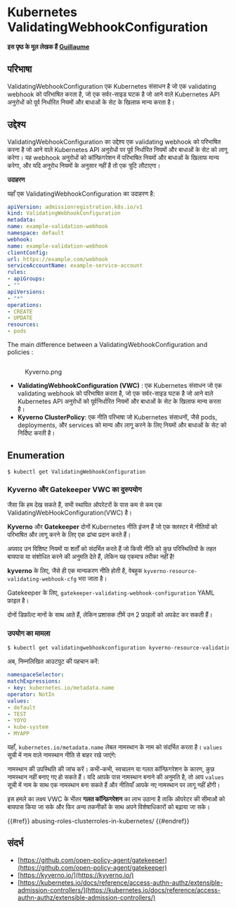 # Kubernetes ValidatingWebhookConfiguration

**इस पृष्ठ के मूल लेखक हैं** [**Guillaume**](https://www.linkedin.com/in/guillaume-chapela-ab4b9a196)

## परिभाषा

ValidatingWebhookConfiguration एक Kubernetes संसाधन है जो एक validating webhook को परिभाषित करता है, जो एक सर्वर-साइड घटक है जो आने वाले Kubernetes API अनुरोधों को पूर्व निर्धारित नियमों और बाधाओं के सेट के खिलाफ मान्य करता है।

## उद्देश्य

ValidatingWebhookConfiguration का उद्देश्य एक validating webhook को परिभाषित करना है जो आने वाले Kubernetes API अनुरोधों पर पूर्व निर्धारित नियमों और बाधाओं के सेट को लागू करेगा। यह webhook अनुरोधों को कॉन्फ़िगरेशन में परिभाषित नियमों और बाधाओं के खिलाफ मान्य करेगा, और यदि अनुरोध नियमों के अनुसार नहीं है तो एक त्रुटि लौटाएगा।

**उदाहरण**

यहाँ एक ValidatingWebhookConfiguration का उदाहरण है:
```yaml
apiVersion: admissionregistration.k8s.io/v1
kind: ValidatingWebhookConfiguration
metadata:
name: example-validation-webhook
namespace: default
webhook:
name: example-validation-webhook
clientConfig:
url: https://example.com/webhook
serviceAccountName: example-service-account
rules:
- apiGroups:
- ""
apiVersions:
- "*"
operations:
- CREATE
- UPDATE
resources:
- pods
```
The main difference between a ValidatingWebhookConfiguration and policies :&#x20;

<figure><img src="../../images/Kyverno.png" alt=""><figcaption><p>Kyverno.png</p></figcaption></figure>

- **ValidatingWebhookConfiguration (VWC)** : एक Kubernetes संसाधन जो एक validating webhook को परिभाषित करता है, जो एक सर्वर-साइड घटक है जो आने वाले Kubernetes API अनुरोधों को पूर्वनिर्धारित नियमों और बाधाओं के सेट के खिलाफ मान्य करता है।
- **Kyverno ClusterPolicy**: एक नीति परिभाषा जो Kubernetes संसाधनों, जैसे pods, deployments, और services को मान्य और लागू करने के लिए नियमों और बाधाओं के सेट को निर्दिष्ट करती है।

## Enumeration
```
$ kubectl get ValidatingWebhookConfiguration
```
### Kyverno और Gatekeeper VWC का दुरुपयोग

जैसा कि हम देख सकते हैं, सभी स्थापित ऑपरेटरों के पास कम से कम एक ValidatingWebHookConfiguration(VWC) है।

**Kyverno** और **Gatekeeper** दोनों Kubernetes नीति इंजन हैं जो एक क्लस्टर में नीतियों को परिभाषित और लागू करने के लिए एक ढांचा प्रदान करते हैं।

अपवाद उन विशिष्ट नियमों या शर्तों को संदर्भित करते हैं जो किसी नीति को कुछ परिस्थितियों के तहत बायपास या संशोधित करने की अनुमति देते हैं, लेकिन यह एकमात्र तरीका नहीं है!

**kyverno** के लिए, जैसे ही एक मान्यकरण नीति होती है, वेबहुक `kyverno-resource-validating-webhook-cfg` भरा जाता है।

Gatekeeper के लिए, `gatekeeper-validating-webhook-configuration` YAML फ़ाइल है।

दोनों डिफ़ॉल्ट मानों के साथ आते हैं, लेकिन प्रशासक टीमें उन 2 फ़ाइलों को अपडेट कर सकती हैं।

### उपयोग का मामला
```bash
$ kubectl get validatingwebhookconfiguration kyverno-resource-validating-webhook-cfg -o yaml
```
अब, निम्नलिखित आउटपुट की पहचान करें:
```yaml
namespaceSelector:
matchExpressions:
- key: kubernetes.io/metadata.name
operator: NotIn
values:
- default
- TEST
- YOYO
- kube-system
- MYAPP
```
यहाँ, `kubernetes.io/metadata.name` लेबल नामस्थान के नाम को संदर्भित करता है। `values` सूची में नाम वाले नामस्थान नीति से बाहर रखे जाएंगे:

नामस्थान की उपस्थिति की जांच करें। कभी-कभी, स्वचालन या गलत कॉन्फ़िगरेशन के कारण, कुछ नामस्थान नहीं बनाए गए हो सकते हैं। यदि आपके पास नामस्थान बनाने की अनुमति है, तो आप `values` सूची में नाम के साथ एक नामस्थान बना सकते हैं और नीतियाँ आपके नए नामस्थान पर लागू नहीं होंगी।

इस हमले का लक्ष्य VWC के भीतर **गलत कॉन्फ़िगरेशन** का लाभ उठाना है ताकि ऑपरेटर की सीमाओं को बायपास किया जा सके और फिर अन्य तकनीकों के साथ अपने विशेषाधिकारों को बढ़ाया जा सके।

{{#ref}}
abusing-roles-clusterroles-in-kubernetes/
{{#endref}}

## संदर्भ

- [https://github.com/open-policy-agent/gatekeeper](https://github.com/open-policy-agent/gatekeeper)
- [https://kyverno.io/](https://kyverno.io/)
- [https://kubernetes.io/docs/reference/access-authn-authz/extensible-admission-controllers/](https://kubernetes.io/docs/reference/access-authn-authz/extensible-admission-controllers/)
